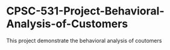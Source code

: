 # CPSC-531-Project-Behavioral-Analysis-of-Customers
This project demonstrate the behavioral analysis of coutomers
